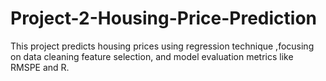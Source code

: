 # Project-2-Housing-Price-Prediction
This project predicts housing prices using regression technique ,focusing on data cleaning feature selection, and model evaluation metrics like RMSPE  and R.
